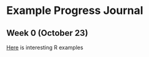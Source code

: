 # Example Progress Journal

## Week 0 (October 23)

[Here](files/interesting_examples.html) is interesting R examples
